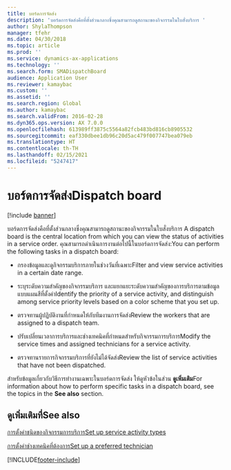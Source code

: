 ```yaml
---
title: บอร์ดการจัดส่ง
description: 'บอร์ดการจัดส่งคือที่ตั้งส่วนกลางซึ่งคุณสามารถดูสถานะของกิจกรรมในใบสั่งบริการ '
author: ShylaThompson
manager: tfehr
ms.date: 04/30/2018
ms.topic: article
ms.prod: ''
ms.service: dynamics-ax-applications
ms.technology: ''
ms.search.form: SMADispatchBoard
audience: Application User
ms.reviewer: kamaybac
ms.custom: ''
ms.assetid: ''
ms.search.region: Global
ms.author: kamaybac
ms.search.validFrom: 2016-02-28
ms.dyn365.ops.version: AX 7.0.0
ms.openlocfilehash: 613989ff3875c5564a82fcb483bd816cb8905532
ms.sourcegitcommit: eaf330dbee1db96c20d5ac479f007747bea079eb
ms.translationtype: HT
ms.contentlocale: th-TH
ms.lasthandoff: 02/15/2021
ms.locfileid: "5247417"
---
```

#  <a name="dispatch-board"></a><span data-ttu-id="7b34a-103">บอร์ดการจัดส่ง</span><span class="sxs-lookup"><span data-stu-id="7b34a-103">Dispatch board</span></span> 

[!include [banner](../includes/banner.md)]

<span data-ttu-id="7b34a-104">บอร์ดการจัดส่งคือที่ตั้งส่วนกลางซึ่งคุณสามารถดูสถานะของกิจกรรมในใบสั่งบริการ </span><span class="sxs-lookup"><span data-stu-id="7b34a-104">A dispatch board is the central location from which you can view the status of activities in a service order.</span></span> <span data-ttu-id="7b34a-105">คุณสามารถดำเนินการงานต่อไปนี้ในบอร์ดการจัดส่ง:</span><span class="sxs-lookup"><span data-stu-id="7b34a-105">You can perform the following tasks in a dispatch board:</span></span>

  - <span data-ttu-id="7b34a-106">กรองข้อมูลและดูกิจกรรมบริการภายในช่วงวันที่เฉพาะ</span><span class="sxs-lookup"><span data-stu-id="7b34a-106">Filter and view service activities in a certain date range.</span></span>

  - <span data-ttu-id="7b34a-107">ระบุระดับความสำคัญของกิจกรรมบริการ และแยกแยะระดับความสำคัญของการบริการตามข้อมูลแบบแผนสีที่ตั้งค่า</span><span class="sxs-lookup"><span data-stu-id="7b34a-107">Identify the priority of a service activity, and distinguish among service priority levels based on a color scheme that you set up.</span></span>

  - <span data-ttu-id="7b34a-108">ตรวจทานผู้ปฏิบัติงานที่กำหนดให้กับทีมงานการจัดส่ง</span><span class="sxs-lookup"><span data-stu-id="7b34a-108">Review the workers that are assigned to a dispatch team.</span></span>

  - <span data-ttu-id="7b34a-109">ปรับเปลี่ยนเวลาการบริการและช่างเทคนิคที่กำหนดสำหรับกิจกรรมการบริการ</span><span class="sxs-lookup"><span data-stu-id="7b34a-109">Modify the service times and assigned technicians for a service activity.</span></span>

  - <span data-ttu-id="7b34a-110">ตรวจทานรายการกิจกรรมบริการที่ยังไม่ได้จัดส่ง</span><span class="sxs-lookup"><span data-stu-id="7b34a-110">Review the list of service activities that have not been dispatched.</span></span>

<span data-ttu-id="7b34a-111">สำหรับข้อมูลเกี่ยวกับวิธีการทำงานเฉพาะในบอร์ดการจัดส่ง ให้ดูหัวข้อในส่วน **ดูเพิ่มเติม**</span><span class="sxs-lookup"><span data-stu-id="7b34a-111">For information about how to perform specific tasks in a dispatch board, see the topics in the **See also** section.</span></span>

## <a name="see-also"></a><span data-ttu-id="7b34a-112">ดูเพิ่มเติมที่</span><span class="sxs-lookup"><span data-stu-id="7b34a-112">See also</span></span>

[<span data-ttu-id="7b34a-113">การตั้งค่าชนิดของกิจกรรมการบริการ</span><span class="sxs-lookup"><span data-stu-id="7b34a-113">Set up service activity types</span></span>](set-up-service-activity-types.md)

[<span data-ttu-id="7b34a-114">การตั้งค่าช่างเทคนิคที่ต้องการ</span><span class="sxs-lookup"><span data-stu-id="7b34a-114">Set up a preferred technician</span></span>](set-up-preferred-technician.md)



  




[!INCLUDE[footer-include](../../includes/footer-banner.md)]